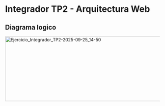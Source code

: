 # Integrador TP2 - Arquitectura Web

## Diagrama logico
<img width="605" height="210" alt="Ejercicio_Integrador_TP2-2025-09-25_14-50" src="https://github.com/user-attachments/assets/29e92e79-b1a2-4790-a10a-a4713dd74b2c" />
